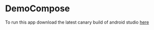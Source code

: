 # DemoCompose

To run this app download the latest canary build of android studio [here](https://developer.android.com/studio/preview)
